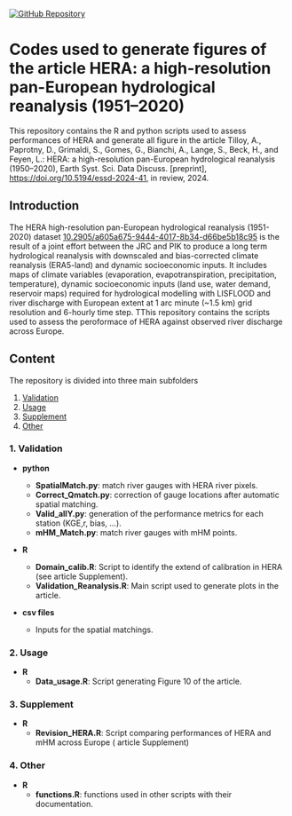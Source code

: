 [![GitHub Repository](https://img.shields.io/badge/GitHub-Repo%20Link-blue?style=flat&logo=github&logoColor=white)](https://github.com/Alowis/HERA)

# Codes used to generate figures of the article HERA: a high-resolution pan-European hydrological reanalysis (1951–2020)

This repository contains the R and python scripts used to assess performances of HERA and generate all figure in the article
Tilloy, A., Paprotny, D., Grimaldi, S., Gomes, G., Bianchi, A., Lange, S., Beck, H., and Feyen, L.: HERA: a high-resolution pan-European hydrological reanalysis (1950–2020), 
Earth Syst. Sci. Data Discuss. [preprint], https://doi.org/10.5194/essd-2024-41, in review, 2024.

## Introduction

The HERA high-resolution pan-European hydrological reanalysis (1951-2020) dataset [10.2905/a605a675-9444-4017-8b34-d66be5b18c95](10.2905/a605a675-9444-4017-8b34-d66be5b18c95) is the result of a joint effort between the JRC and PIK to produce a long term hydrological reanalysis
with downscaled and bias-corrected climate reanalysis (ERA5-land) and dynamic socioeconomic inputs. It includes maps of climate variables (evaporation, evapotranspiration, precipitation, temperature),
dynamic socioeconomic inputs (land use, water demand, reservoir maps) required for hydrological modelling with LISFLOOD and river discharge with European extent at 1 arc minute (~1.5 km) grid resolution
and 6-hourly time step. TThis repository contains the scripts used to assess the peroformace of HERA against observed river discharge across Europe.

## Content 

The repository is divided into three main subfolders

1. [Validation](#1-validation)
2. [Usage](#2-usage)
3. [Supplement](#3-supplement)
4. [Other](#4-other)

### 1. Validation
- **python**
  - **SpatialMatch.py**: match river gauges with HERA river pixels.
  - **Correct_Qmatch.py**: correction of gauge locations after automatic spatial matching.
  - **Valid_allY.py**: generation of the performance metrics for each station (KGE,r, bias, ...).
  - **mHM_Match.py**: match river gauges with mHM points.
- **R**
  - **Domain_calib.R**: Script to identify the extend of calibration in HERA (see article Supplement).
  - **Validation_Reanalysis.R**: Main script used to generate plots in the article.

- **csv files**
  - Inputs for the spatial matchings.

### 2. Usage
- **R**
  - **Data_usage.R**: Script generating Figure 10 of the article.
  
### 3. Supplement
- **R**
  - **Revision_HERA.R**: Script comparing performances of HERA and mHM across Europe ( article Supplement)

### 4. Other
- **R**
  - **functions.R**: functions used in other scripts with their documentation.

